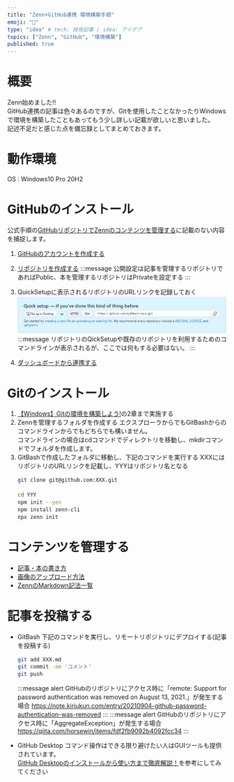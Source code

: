 ```yaml
---
title: "Zenn+GitHub連携 環境構築手順"
emoji: "🦔"
type: "idea" # tech: 技術記事 / idea: アイデア
topics: ["Zenn", "GitHub", "環境構築"]
published: true
---
```


# 概要
Zenn始めました!!  
GitHub連携の記事は色々あるのですが、Gitを使用したことなかったりWindowsで環境を構築したこともあってもう少し詳しい記載が欲しいと思いました。  
記述不足だと感じた点を備忘録としてまとめておきます。  

# 動作環境
OS  : Windows10 Pro 20H2

# GitHubのインストール
公式手順の[GitHubリポジトリでZennのコンテンツを管理する](https://zenn.dev/zenn/articles/connect-to-github)に記載のない内容を捕捉します。  

1. [GitHubのアカウントを作成する](https://crestadesign.org/github-account/)
2. [リポジトリを作成する](https://zenn.dev/zenn/articles/connect-to-github#1.-%E3%83%AA%E3%83%9D%E3%82%B8%E3%83%88%E3%83%AA%E3%82%92%E4%BD%9C%E6%88%90%E3%81%99%E3%82%8B) 
    :::message
    公開設定は記事を管理するリポジトリであればPublic、本を管理するリポジトリはPrivateを設定する
    :::
3. QuickSetupに表示されるリポジトリのURLリンクを記録しておく
  ![リポジトリのURL](/images/zenn_envconfig_git/RepogitoryURL.png)
    :::message
   リポジトリのQickSetupや既存のリポジトリを利用するためのコマンドラインが表示されるが、ここでは何もする必要はない。 
    :::

4. [ダッシュボードから連携する](https://zenn.dev/zenn/articles/connect-to-github#2.-%E3%83%80%E3%83%83%E3%82%B7%E3%83%A5%E3%83%9C%E3%83%BC%E3%83%89%E3%81%8B%E3%82%89%E9%80%A3%E6%90%BA%E3%81%99%E3%82%8B)

# Gitのインストール
1. [【Windows】Gitの環境を構築しよう!](https://prog-8.com/docs/git-env-win)の2章まで実施する
2. Zennを管理するフォルダを作成する
    エクスプローラからでもGitBashからのコマンドラインからでもどちらでも構いません。   
    コマンドラインの場合はcdコマンドでディレクトリを移動し、mkdirコマンドでフォルダを作成します。
3. GitBashで作成したフォルダに移動し、下記のコマンドを実行する
   XXXにはリポジトリのURLリンクを記載し、YYYはリポジトリ名となる
    ```bash
    git clone git@github.com:XXX.git

    cd YYY
    npm init --yes
    npm install zenn-cli
    npx zenn init
    ```

# コンテンツを管理する
- [記事・本の書き方](https://zenn.dev/zenn/articles/zenn-cli-guide)
- [画像のアップロード方法](https://zenn.dev/zenn/articles/deploy-github-images)
- [ZennのMarkdown記法一覧](https://zenn.dev/zenn/articles/markdown-guide)

# 記事を投稿する
- GitBash
  下記のコマンドを実行し、リモートリポジトリにデプロイする(記事を投稿する)
    ```bash
    git add XXX.md
    git commit -am 'コメント'
    git push
    ```
    :::message alert
    GitHubのリポジトリにアクセス時に「remote: Support for password authentication was removed on August 13, 2021.」が発生する場合
    https://note.kiriukun.com/entry/20210904-github-password-authentication-was-removed
    :::
    :::message alert
    GitHubのリポジトリにアクセス時に「AggregateException」が発生する場合
    https://qiita.com/horsewin/items/fdf2fb9092b4092fcc34
    :::

- GitHub Desktop
  コマンド操作はできる限り避けたい人はGUIツールも提供されています。  
  [GitHub Desktopのインストールから使い方まで徹底解説！](https://crestadesign.org/github-desktop/)を参考にしてみてください

